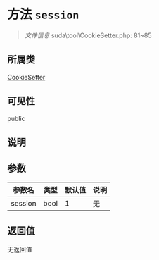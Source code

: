 # 方法 `session`

> *文件信息* suda\tool\CookieSetter.php: 81~85

## 所属类 

[CookieSetter](../CookieSetter.md)

## 可见性

public

## 说明



## 参数


| 参数名 | 类型 | 默认值 | 说明 |
|--------|-----|-------|-------|
| session |  bool | 1 | 无 |



## 返回值

无返回值
